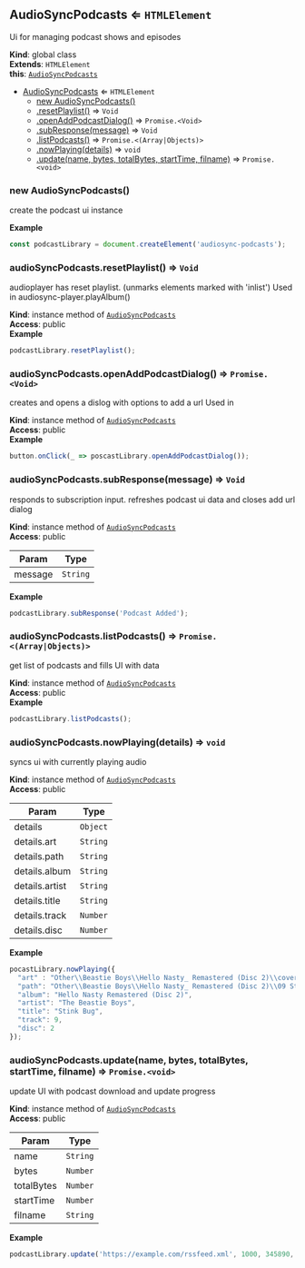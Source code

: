 <a name="AudioSyncPodcasts"></a>

## AudioSyncPodcasts ⇐ <code>HTMLElement</code>
Ui for managing podcast shows and episodes

**Kind**: global class  
**Extends**: <code>HTMLElement</code>  
**this**: [<code>AudioSyncPodcasts</code>](#AudioSyncPodcasts)  

* [AudioSyncPodcasts](#AudioSyncPodcasts) ⇐ <code>HTMLElement</code>
    * [new AudioSyncPodcasts()](#new_AudioSyncPodcasts_new)
    * [.resetPlaylist()](#AudioSyncPodcasts+resetPlaylist) ⇒ <code>Void</code>
    * [.openAddPodcastDialog()](#AudioSyncPodcasts+openAddPodcastDialog) ⇒ <code>Promise.&lt;Void&gt;</code>
    * [.subResponse(message)](#AudioSyncPodcasts+subResponse) ⇒ <code>Void</code>
    * [.listPodcasts()](#AudioSyncPodcasts+listPodcasts) ⇒ <code>Promise.&lt;(Array\|Objects)&gt;</code>
    * [.nowPlaying(details)](#AudioSyncPodcasts+nowPlaying) ⇒ <code>void</code>
    * [.update(name, bytes, totalBytes, startTime, filname)](#AudioSyncPodcasts+update) ⇒ <code>Promise.&lt;void&gt;</code>

<a name="new_AudioSyncPodcasts_new"></a>

### new AudioSyncPodcasts()
create the podcast ui instance

**Example**  
```js
const podcastLibrary = document.createElement('audiosync-podcasts');
```
<a name="AudioSyncPodcasts+resetPlaylist"></a>

### audioSyncPodcasts.resetPlaylist() ⇒ <code>Void</code>
audioplayer has reset playlist. (unmarks elements marked with 'inlist') 
Used in audiosync-player.playAlbum()

**Kind**: instance method of [<code>AudioSyncPodcasts</code>](#AudioSyncPodcasts)  
**Access**: public  
**Example**  
```js
podcastLibrary.resetPlaylist();
```
<a name="AudioSyncPodcasts+openAddPodcastDialog"></a>

### audioSyncPodcasts.openAddPodcastDialog() ⇒ <code>Promise.&lt;Void&gt;</code>
creates and opens a dislog with options to add a url
Used in <audiosync-podcasts>

**Kind**: instance method of [<code>AudioSyncPodcasts</code>](#AudioSyncPodcasts)  
**Access**: public  
**Example**  
```js
button.onClick(_ => poscastLibrary.openAddPodcastDialog());
```
<a name="AudioSyncPodcasts+subResponse"></a>

### audioSyncPodcasts.subResponse(message) ⇒ <code>Void</code>
responds to subscription input. 
refreshes podcast ui data and closes add url dialog

**Kind**: instance method of [<code>AudioSyncPodcasts</code>](#AudioSyncPodcasts)  
**Access**: public  

| Param | Type |
| --- | --- |
| message | <code>String</code> | 

**Example**  
```js
podcastLibrary.subResponse('Podcast Added');
```
<a name="AudioSyncPodcasts+listPodcasts"></a>

### audioSyncPodcasts.listPodcasts() ⇒ <code>Promise.&lt;(Array\|Objects)&gt;</code>
get list of podcasts and fills UI with data

**Kind**: instance method of [<code>AudioSyncPodcasts</code>](#AudioSyncPodcasts)  
**Access**: public  
**Example**  
```js
podcastLibrary.listPodcasts();
```
<a name="AudioSyncPodcasts+nowPlaying"></a>

### audioSyncPodcasts.nowPlaying(details) ⇒ <code>void</code>
syncs ui with currently playing audio

**Kind**: instance method of [<code>AudioSyncPodcasts</code>](#AudioSyncPodcasts)  
**Access**: public  

| Param | Type |
| --- | --- |
| details | <code>Object</code> | 
| details.art | <code>String</code> | 
| details.path | <code>String</code> | 
| details.album | <code>String</code> | 
| details.artist | <code>String</code> | 
| details.title | <code>String</code> | 
| details.track | <code>Number</code> | 
| details.disc | <code>Number</code> | 

**Example**  
```js
pocastLibrary.nowPlaying({
  "art" : "Other\\Beastie Boys\\Hello Nasty_ Remastered (Disc 2)\\cover.jpg"
  "path": "Other\\Beastie Boys\\Hello Nasty_ Remastered (Disc 2)\\09 Stink Bug.mp3",
  "album": "Hello Nasty Remastered (Disc 2)",
  "artist": "The Beastie Boys",
  "title": "Stink Bug",
  "track": 9,
  "disc": 2
});
```
<a name="AudioSyncPodcasts+update"></a>

### audioSyncPodcasts.update(name, bytes, totalBytes, startTime, filname) ⇒ <code>Promise.&lt;void&gt;</code>
update UI with podcast download and update progress

**Kind**: instance method of [<code>AudioSyncPodcasts</code>](#AudioSyncPodcasts)  
**Access**: public  

| Param | Type |
| --- | --- |
| name | <code>String</code> | 
| bytes | <code>Number</code> | 
| totalBytes | <code>Number</code> | 
| startTime | <code>Number</code> | 
| filname | <code>String</code> | 

**Example**  
```js
podcastLibrary.update('https://example.com/rssfeed.xml', 1000, 345890, 1719235139547, 'cool.podcast.mp3');
```
